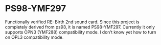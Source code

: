 # PS98-YMF297
 Functionally verified RE: Birth 2nd sound card. Since this project is completely derived from ps98, it is named PS98-YMF297. Currently it only supports OPN3 (YMF288) compatibility mode. I don’t know yet how to turn on OPL3 compatibility mode.
